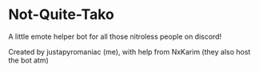 # Not-Quite-Tako

A little emote helper bot for all those nitroless people on discord!

Created by justapyromaniac (me), with help from NxKarim (they also host the bot atm)
